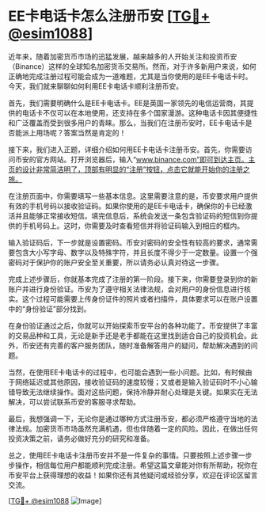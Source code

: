 # EE卡电话卡怎么注册币安 [[TG💪+ @esim1088](https://t.me/s/esim1088)]

近年来，随着加密货币市场的迅猛发展，越来越多的人开始关注和投资币安（Binance）这样的全球知名加密货币交易所。然而，对于许多新用户来说，如何正确地完成注册过程可能会成为一道难题，尤其是当你使用的是EE卡电话卡时。今天，我们就来聊聊如何利用EE卡电话卡顺利注册币安。

首先，我们需要明确什么是EE卡电话卡。EE是英国一家领先的电信运营商，其提供的电话卡不仅可以在本地使用，还支持在多个国家漫游。这种电话卡因其便捷性和广泛覆盖而受到很多用户的青睐。那么，当我们在注册币安时，EE卡电话卡是否能派上用场呢？答案当然是肯定的！

接下来，我们进入正题，详细介绍如何用EE卡电话卡注册币安。首先，你需要访问币安的官方网站。打开浏览器后，输入“www.binance.com”即可到达主页。主页的设计非常简洁明了，顶部有明显的“注册”按钮，点击它就能开始你的注册之旅。

在注册页面中，你需要填写一些基本信息。这里需要注意的是，币安要求用户提供有效的手机号码以接收验证码。如果你使用的是EE卡电话卡，确保你的卡已经激活并且能够正常接收短信。填完信息后，系统会发送一条包含验证码的短信到你提供的手机号码上。这时，你需要及时查看短信并将验证码输入到相应的框内。

输入验证码后，下一步就是设置密码。币安对密码的安全性有较高的要求，通常需要包含大小写字母、数字以及特殊字符，并且长度不得少于一定数量。设置一个强密码对于保护你的账户安全至关重要，所以请务必认真对待这一步骤。

完成上述步骤后，你就基本完成了注册的第一阶段。接下来，你需要登录到你的新账户并进行身份验证。币安为了遵守相关法律法规，会对用户的身份信息进行核实。这个过程可能需要上传身份证件的照片或者扫描件，具体要求可以在账户设置中的“身份验证”部分找到。

在身份验证通过之后，你就可以开始探索币安平台的各种功能了。币安提供了丰富的交易品种和工具，无论是新手还是老手都能在这里找到适合自己的投资机会。此外，币安还有完善的客户服务团队，随时准备解答用户的疑问，帮助解决遇到的问题。

当然，在使用EE卡电话卡的过程中，也可能会遇到一些小问题。比如，有时候由于网络延迟或其他原因，接收验证码的速度较慢；又或者是输入验证码时不小心输错导致无法继续操作。面对这些问题，保持冷静并耐心处理是关键。如果实在无法解决，可以尝试联系币安的客服寻求帮助。

最后，我想强调一下，无论你是通过哪种方式注册币安，都必须严格遵守当地的法律法规。加密货币市场虽然充满机遇，但也伴随着一定的风险。因此，在做出任何投资决策之前，请务必做好充分的研究和准备。

总之，使用EE卡电话卡注册币安并不是一件复杂的事情。只要按照上述步骤一步步操作，相信每位用户都能顺利完成注册。希望这篇文章能对你有所帮助，祝你在币安平台上获得理想的收益！如果你还有其他疑问或经验分享，欢迎在评论区留言交流。

[[TG💪+ @esim1088](https://t.me/s/esim1088) ![Image](https://i.postimg.cc/4NQfJmqS/Snipaste-2025-05-13-00-14-12.png)]